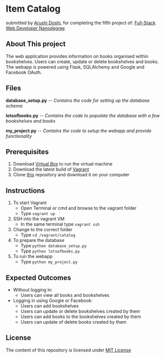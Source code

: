 # Item Catalog
submitted by [Arushi Doshi](https://github.com/arushidoshi), for completing the fifth project of:
[Full-Stack Web Developer Nanodegree](https://www.udacity.com/course/nd004)

## About This project

The web application provides information on books organised within bookshelves. Users can create, update or delete bookshelves and books. The webapp is powered using Flask, SQLAlchemy and Google and Facebook OAuth.

## Files 

**database_setup.py** -- _Contains the code for setting up the database schema_ 

**lotsofbooks.py** -- _Contains the code to populate the database with a few bookshelves and books_  

**my_project.py** -- _Contains the code to setup the webapp and provide functionality_  

## Prerequisites 

1. Download [Virtual Box](https://www.virtualbox.org/wiki/Downloads) to run the virtual machine
2. Download the latest build of [Vagrant](https://www.vagrantup.com/downloads.html)
3. Clone [this](https://github.com/arushidoshi/Item_Catalog/) repository and download it on your computer

## Instructions

1. To start Vagrant
   - Open Terminal or cmd and browse to the vagrant folder
   - Type `vagrant up`
2. SSH into the vagrant VM
   - In the same terminal type `vagrant ssh`
3. Change to the correct folder
   - Type `cd /vagrant/catalog`
4. To prepare the database
   - Type `python database_setup.py`
   - Type `python lotsofbooks.py`
5. To run the webapp
   - Type `python my_project.py`

## Expected Outcomes
- Without logging in:
  - Users can view all books and bookshelves
- Logging in using Google or Facebook:
   - Users can add bookshelves
   - Users can update or delete bookshelves created by them
   - Users can add books to the bookshelves created by them
   - Users can update of delete books created by them 

## License
The content of this repository is licensed under [MIT License](https://opensource.org/licenses/MIT)
